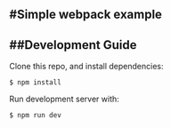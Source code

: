 #Simple webpack example
---
##Development Guide
---
Clone this repo, and install dependencies:
```
$ npm install
```
Run development server with:
```
$ npm run dev
```